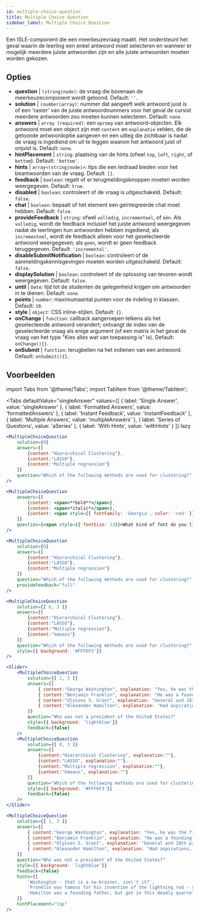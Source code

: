 ```yaml
---
id: multiple-choice-question 
title: Multiple Choice Question
sidebar_label: Multiple Choice Question
---
```


Een ISLE-component die een meerkeuzevraag maakt. Het ondersteunt het geval waarin de leerling een enkel antwoord moet selecteren en wanneer er mogelijk meerdere juiste antwoorden zijn en alle juiste antwoorden moeten worden gekozen.

## Opties

* __question__ | `(string|node)`: de vraag die bovenaan de meerkeuzecomponent wordt getoond. Default: `''`.
* __solution__ | `(number|array)`: nummer dat aangeeft welk antwoord juist is of een 'raster' van de juiste antwoordnummers voor het geval de cursist meerdere antwoorden zou moeten kunnen selecteren. Default: `none`.
* __answers__ | `array (required)`: een `oproep` van antwoord-objecten. Elk antwoord moet een object zijn met `content` en `explanatie` velden, die de getoonde antwoordoptie aangeven en een uitleg die zichtbaar is nadat de vraag is ingediend om uit te leggen waarom het antwoord juist of onjuist is. Default: `none`.
* __hintPlacement__ | `string`: plaatsing van de hints (ofwel `top`, `left`, `right`, of `bottom`). Default: `'bottom'`.
* __hints__ | `array<(string|node)>`: tips die een leidraad bieden voor het beantwoorden van de vraag. Default: `[]`.
* __feedback__ | `boolean`: regelt of er terugmeldingsknoppen moeten worden weergegeven. Default: `true`.
* __disabled__ | `boolean`: controleert of de vraag is uitgeschakeld. Default: `false`.
* __chat__ | `boolean`: bepaalt of het element een geïntegreerde chat moet hebben. Default: `false`.
* __provideFeedback__ | `string`: ofwel `volledig`, `incrementeel`, of `één`. Als `volledig`, wordt de feedback inclusief het juiste antwoord weergegeven nadat de leerlingen hun antwoorden hebben ingediend; als `incrementeel`, wordt de feedback alleen voor het geselecteerde antwoord weergegeven; als `geen`, wordt er geen feedback teruggegeven. Default: `'incremental'`.
* __disableSubmitNotification__ | `boolean`: controleert of de aanmeldingskennisgevingen moeten worden uitgeschakeld. Default: `false`.
* __displaySolution__ | `boolean`: controleert of de oplossing van tevoren wordt weergegeven. Default: `false`.
* __until__ | `Date`: tijd tot de studenten de gelegenheid krijgen om antwoorden in te dienen. Default: `none`.
* __points__ | `number`: maximumaantal punten voor de indeling in klassen. Default: `10`.
* __style__ | `object`: CSS inline-stijlen. Default: `{}`.
* __onChange__ | `function`: callback aangeroepen telkens als het geselecteerde antwoord verandert; ontvangt de index van de geselecteerde vraag als enige argument (of een matrix in het geval de vraag van het type "Kies alles wat van toepassing is" is). Default: `onChange(){}`.
* __onSubmit__ | `function`: terugbellen na het indienen van een antwoord. Default: `onSubmit(){}`.


## Voorbeelden

import Tabs from '@theme/Tabs';
import TabItem from '@theme/TabItem';

<Tabs
    defaultValue="singleAnswer"
    values={[
        { label: 'Single Answer', value: 'singleAnswer' },
        { label: 'Formatted Answers', value: 'formattedAnswers' },
        { label: 'Instant Feedback', value: 'instantFeedback' },
        { label: 'Multiple Answers', value: 'multipleAnswers' },
        { label: 'Series of Questions', value: 'aSeries' },
        { label: 'With Hints', value: 'withHints' }
    ]}
    lazy
>

<TabItem value="singleAnswer">

```jsx live
<MultipleChoiceQuestion
    solution={0}
    answers={[
        {content:"Hierarchical Clustering"},
        {content:"LASSO"},
        {content:"Multiple regression"}
    ]}
    question="Which of the following methods are used for clustering?"
/>
```

</TabItem>

<TabItem value="formattedAnswers" >

```jsx live
<MultipleChoiceQuestion
    answers={[
        {content: <span>**bold**</span>},
        {content: <span>*italic*</span>},
        {content: <span style={{ fontFamily: 'Georgia', color: 'red' }}>styled</span>}
    ]}
    question={<span style={{ fontSize: 33}}>What kind of font do you like the most?</span>}
/>
```

</TabItem>

<TabItem value="instantFeedback">

```jsx live
<MultipleChoiceQuestion
    solution={0}
    answers={[
        {content:"Hierarchical Clustering"},
        {content:"LASSO"},
        {content:"Multiple regression"}
    ]}
    question="Which of the following methods are used for clustering?"
    provideFeedback="full"
/>
```

</TabItem>

<TabItem value="multipleAnswers">

```jsx live
<MultipleChoiceQuestion
    solution={[ 0, 3 ]}
    answers={[
        {content:"Hierarchical Clustering"},
        {content:"LASSO"},
        {content:"Multiple regression"},
        {content:"kmeans"}
    ]}
    question="Which of the following methods are used for clustering?"
    style={{ background: '#FFF6F3'}}
/>
```

</TabItem>

<TabItem value="aSeries">

```jsx live
<Slider>
    <MultipleChoiceQuestion
        solution={[ 1, 3 ]}
        answers={[
            { content:"George Washington", explanation: "Yes, he was the first president." },
            { content:"Benjamin Franklin", explanation: "He was a founding father."},
            { content:"Ulysses S. Grant", explanation: "General and 18th president." },
            { content:"Alexander Hamilton", explanation: "Had aspirations, but died in a duel." }
        ]}
        question="Who was not a president of the United States?"
        style={{ background: 'lightblue'}}
        feedback={false}
    />
    <MultipleChoiceQuestion
        solution={[ 0, 3 ]}
        answers={[
            {content:"Hierarchical Clustering", explanation:""},
            {content:"LASSO", explanation:""},
            {content:"Multiple regression", explanation:""},
            {content:"kmeans", explanation:""}
        ]}
        question="Which of the following methods are used for clustering?"
        style={{ background: '#FFF6F3'}}
        feedback={false}
    />
</Slider>
```

</TabItem>

<TabItem value="withHints">

```jsx live
<MultipleChoiceQuestion
    solution={[ 1, 3 ]}
    answers={[
        { content:"George Washington", explanation: "Yes, he was the first president." },
        { content:"Benjamin Franklin", explanation: "He was a founding father."},
        { content:"Ulysses S. Grant", explanation: "General and 18th president." },
        { content:"Alexander Hamilton", explanation: "Had aspirations, but died in a duel." }
    ]}
    question="Who was not a president of the United States?"
    style={{ background: 'lightblue'}}
    feedback={false}
    hints={[
        'Washington - that is a no-brainer, isn\'t it?',
        'Franklin was famous for his invention of the lightning rod - so why become more?',
        'Hamilton was a founding father, but got in this deadly quarrel with Aaron Burr.',
    ]}
    hintPlacement="top"
/>
```

</TabItem>

</Tabs>
